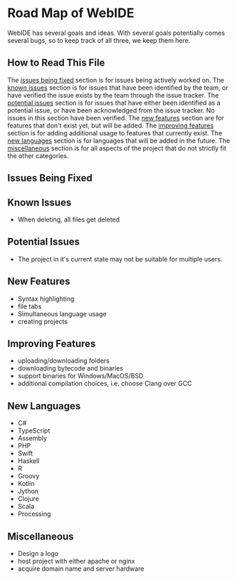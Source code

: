 # Road Map of WebIDE

  WebIDE has several goals and ideas. With several goals potentially comes several bugs, so to keep track of all three, we keep them here.

## How to Read This File

  The [issues being fixed](#issues-being-fixed) section is for issues being actively worked on.
  The [known issues](#known-issues) section is for issues that have been identified by the team, or have verified the issue exists by the team through the issue tracker.
  The [potential issues](#potential-issues) section is for issues that have either been identified as a potential issue, or have been acknowledged from the issue tracker. No issues in this section have been verified.
  The [new features](#new-features) section are for features that don't exist yet, but will be added.
  The [improving features](#improving-features) section is for adding additional usage to features that currently exist.
  The [new languages](#new-Languages) section is for languages that will be added in the future.
  The [miscellaneous](#miscellaneous) section is for all aspects of the project that do not strictly fit the other categories.

## Issues Being Fixed

## Known Issues

  * When deleting, all files get deleted

## Potential Issues

  * The project in it's current state may not be suitable for multiple users.

## New Features

  * Syntax highlighting
  * file tabs
  * Simultaneous language usage
  * creating projects

## Improving Features

  * uploading/downloading folders
  * downloading bytecode and binaries
  * support binaries for Windows/MacOS/BSD
  * additional compilation choices, i.e. choose Clang over GCC

## New Languages

  * C#
  * TypeScript
  * Assembly
  * PHP
  * Swift
  * Haskell
  * R
  * Groovy
  * Kotlin
  * Jython
  * Clojure
  * Scala
  * Processing

## Miscellaneous

  * Design a logo
  * host project with either apache or nginx
  * acquire domain name and server hardware
